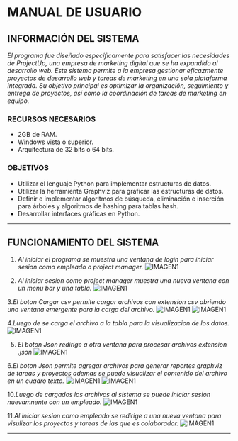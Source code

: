 # MANUAL DE USUARIO
## INFORMACIÓN DEL SISTEMA
*El programa fue diseñado específicamente para satisfacer las necesidades de ProjectUp, una empresa de marketing digital que se ha expandido al desarrollo web. Este sistema permite a la empresa gestionar eficazmente proyectos de desarrollo web y tareas de marketing en una sola plataforma integrada. Su objetivo principal es optimizar la organización, seguimiento y entrega de proyectos, así como la coordinación de tareas de marketing en equipo.*

### RECURSOS NECESARIOS
- 2GB de RAM.
- Windows vista o superior.
- Arquitectura de 32 bits o 64 bits.

### OBJETIVOS
- Utilizar el lenguaje Python para implementar estructuras de datos.
- Utilizar la herramienta Graphviz para graficar las estructuras de datos.
- Definir e implementar algoritmos de búsqueda, eliminación e inserción para árboles y algoritmos de hashing para tablas hash.
- Desarrollar interfaces gráficas en Python.

---
## FUNCIONAMIENTO DEL SISTEMA
1. *Al iniciar el programa se muestra una ventana de login para iniciar sesion como empleado o project manager.*
![IMAGEN1](./imagenes/1.png)

2. *Al iniciar sesion como project manager muestra una nueva ventana con un menu bar y una tabla.*
![IMAGEN1](./imagenes/2.png)

3.*El boton Cargar csv permite cargar archivos con extension csv abriendo una ventana emergente para la carga del archivo.*
![IMAGEN1](./imagenes/3.png)
![IMAGEN1](./imagenes/4.png)

4.*Luego de se carga el archivo a la tabla para la visualizacion de los datos.*
![IMAGEN1](./imagenes/5.png)

5. *El boton Json redirige a otra ventana para procesar archivos extension .json*
![IMAGEN1](./imagenes/6.png)

6.*El boton Json permite agregar archivos para generar reportes graphviz de tareas y proyectos ademas se puede visualizar el contenido del archivo en un cuadro texto.*
![IMAGEN1](./imagenes/7.png)
![IMAGEN1](./imagenes/10.png)

10.*Luego de cargados los archivos al sistema se puede iniciar sesion nuevamnente con un empleado.*
![IMAGEN1](./imagenes/11.png)

11.*Al iniciar sesion como empleado se redirige a una nueva ventana para visulizar los proyectos y tareas de las que es colaborador.*
![IMAGEN1](./imagenes/13.png)

---